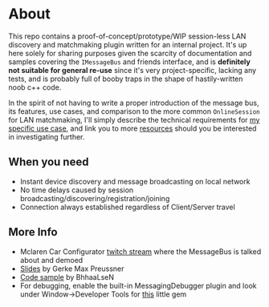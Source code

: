 # About
This repo contains a proof-of-concept/prototype/WIP session-less LAN discovery and matchmaking plugin written for an internal project. It's up here solely for sharing purposes given the scarcity of documentation and samples covering the `IMessageBus` and friends interface, and is __definitely not suitable for general re-use__ since it's very project-specific, lacking any tests, and is probably full of booby traps in the shape of hastily-written noob c++ code.

In the spirit of not having to write a proper introduction of the message bus, its features, use cases, and comparison to the more common `OnlineSession` for LAN matchmaking, I'll simply describe the technical requirements for [my specific use case](#when-you-need), and link you to more [resources](#more) should you be interested in investigating further.   

## When you need
- Instant device discovery and message broadcasting on local network
- No time delays caused by session broadcasting/discovering/registration/joining
- Connection always established regardless of Client/Server travel

## More Info
- Mclaren Car Configurator [twitch stream](https://www.youtube.com/watch?reload=9&v=tjvKsEcbHk0) where the MessageBus is talked about and demoed
- [Slides](https://www.slideshare.net/GerkeMaxPreussner/ue4-twitch-2016-0505-unreal-message-bus-overview) by Gerke Max Preussner
- [Code sample](https://github.com/BhaaLseN/UnrealMessageBusDemo) by BhhaaLseN
- For debugging, enable the built-in MessagingDebugger plugin and look under Window->Developer Tools for [this](https://gmpreussner.com/portfolio/message-bus) little gem
